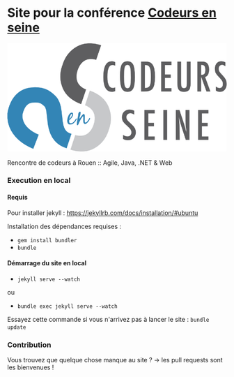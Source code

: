 # Site pour la conférence [Codeurs en seine](http://www.codeursenseine.com)

![Logo Codeurs en Seine](assets/img/logo-codeurs-en-seine-big.png)

Rencontre de codeurs à Rouen :: Agile, Java, .NET & Web

### Execution en local
#### Requis
Pour installer jekyll : https://jekyllrb.com/docs/installation/#ubuntu

Installation des dépendances requises :

* ```gem install bundler```
* ```bundle```

#### Démarrage du site en local 
* ```jekyll serve --watch``` 

ou 

* ```bundle exec jekyll serve --watch```

Essayez cette commande si vous n'arrivez pas à lancer le site : `bundle update`

### Contribution
Vous trouvez que quelque chose manque au site ? -> les pull requests sont les bienvenues !
